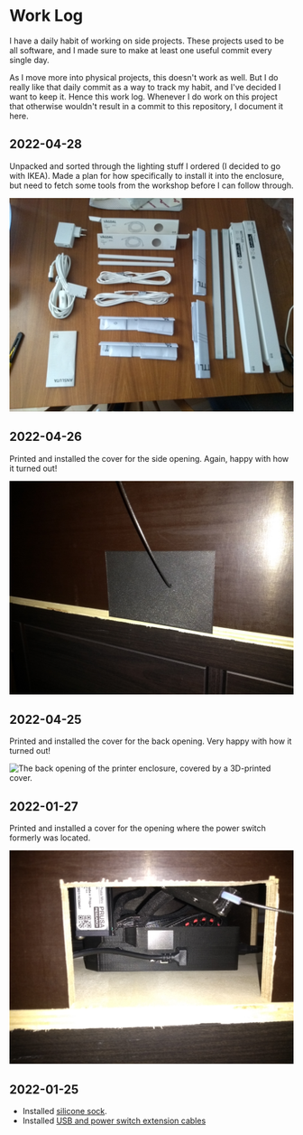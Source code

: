 # Work Log

I have a daily habit of working on side projects. These projects used to be all software, and I made sure to make at least one useful commit every single day.

As I move more into physical projects, this doesn't work as well. But I do really like that daily commit as a way to track my habit, and I've decided I want to keep it. Hence this work log. Whenever I do work on this project that otherwise wouldn't result in a commit to this repository, I document it here.


## 2022-04-28

Unpacked and sorted through the lighting stuff I ordered (I decided to go with IKEA). Made a plan for how specifically to install it into the enclosure, but need to fetch some tools from the workshop before I can follow through.

![A bunch of IKEA lighting products, spread on a table](work-log/2022-04-28.jpg)


## 2022-04-26

Printed and installed the cover for the side opening. Again, happy with how it turned out!

![The side opening of the printer enclosure, covered by a 3D-printed cover.](work-log/2022-04-26.jpg)


## 2022-04-25

Printed and installed the cover for the back opening. Very happy with how it turned out!

![The back opening of the printer enclosure, covered by a 3D-printed cover.](work-log/2022-04-25.jpg)


## 2022-01-27

Printed and installed a cover for the opening where the power switch formerly was located.

![3D-printed cover covering an opening on the Prusa Mini's electronics enclosure, where the power switch used to be](work-log/2022-01-27.jpg)


## 2022-01-25

- Installed [silicone sock](https://shop.levendigdsgn.com/products/silicone-sock-x-for-prusa-mini).
- Installed [USB and power switch extension cables](https://shop.levendigdsgn.com/collections/prusa-mini-mods-upgrades/products/usb-powerswitch-extension-cable-prusa-mini)
